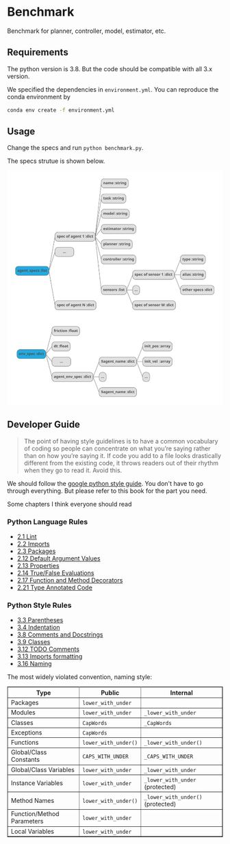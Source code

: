 # Benchmark
Benchmark for planner, controller, model, estimator, etc.

## Requirements

The python version is 3.8. But the code should be compatible with all 3.x version.

We specified the dependencies in `environment.yml`. You can reproduce the conda environment by

```bash
conda env create -f environment.yml
```

## Usage

Change the specs and run `python benchmark.py`.

The specs strutue is shown below. 

<img src="./img/specs.svg" width="600">


## Developer Guide

> The point of having style guidelines is to have a common vocabulary of coding so people can concentrate on what you’re saying rather than on how you’re saying it. If code you add to a file looks drastically different from the existing code, it throws readers out of their rhythm when they go to read it. Avoid this.

We should follow the [google python style guide](http://google.github.io/styleguide/pyguide.html). You don't have to go through everything. But please refer to this book for the part you need.

Some chapters I think everyone should read
### Python Language Rules
* [2.1 Lint](http://google.github.io/styleguide/pyguide.html#21-lint)
* [2.2 Imports](http://google.github.io/styleguide/pyguide.html#22-imports)
* [2.3 Packages](http://google.github.io/styleguide/pyguide.html#23-packages)
* [2.12 Default Argument Values](http://google.github.io/styleguide/pyguide.html#212-default-argument-values)
* [2.13 Properties](http://google.github.io/styleguide/pyguide.html#213-properties)
* [2.14 True/False Evaluations](http://google.github.io/styleguide/pyguide.html#214-truefalse-evaluations)
* [2.17 Function and Method Decorators](http://google.github.io/styleguide/pyguide.html#217-function-and-method-decorators)
* [2.21 Type Annotated Code](http://google.github.io/styleguide/pyguide.html#221-type-annotated-code)
### Python Style Rules
* [3.3 Parentheses](http://google.github.io/styleguide/pyguide.html#33-parentheses)
* [3.4 Indentation](http://google.github.io/styleguide/pyguide.html#34-indentation)
* [3.8 Comments and Docstrings](http://google.github.io/styleguide/pyguide.html#38-comments-and-docstrings)
* [3.9 Classes](http://google.github.io/styleguide/pyguide.html#39-classes)
* [3.12 TODO Comments](http://google.github.io/styleguide/pyguide.html#312-todo-comments)
* [3.13 Imports formatting](http://google.github.io/styleguide/pyguide.html#313-imports-formatting)
* [3.16 Naming](http://google.github.io/styleguide/pyguide.html#313-imports-formatting)


The most widely violated convention, naming style:

<table rules="all" border="1" summary="Guidelines from Guido's Recommendations"
       cellspacing="2" cellpadding="2">

  <tr>
    <th>Type</th>
    <th>Public</th>
    <th>Internal</th>
  </tr>

  <tr>
    <td>Packages</td>
    <td><code>lower_with_under</code></td>
    <td></td>
  </tr>

  <tr>
    <td>Modules</td>
    <td><code>lower_with_under</code></td>
    <td><code>_lower_with_under</code></td>
  </tr>

  <tr>
    <td>Classes</td>
    <td><code>CapWords</code></td>
    <td><code>_CapWords</code></td>
  </tr>

  <tr>
    <td>Exceptions</td>
    <td><code>CapWords</code></td>
    <td></td>
  </tr>

  <tr>
    <td>Functions</td>
    <td><code>lower_with_under()</code></td>
    <td><code>_lower_with_under()</code></td>
  </tr>

  <tr>
    <td>Global/Class Constants</td>
    <td><code>CAPS_WITH_UNDER</code></td>
    <td><code>_CAPS_WITH_UNDER</code></td>
  </tr>

  <tr>
    <td>Global/Class Variables</td>
    <td><code>lower_with_under</code></td>
    <td><code>_lower_with_under</code></td>
  </tr>

  <tr>
    <td>Instance Variables</td>
    <td><code>lower_with_under</code></td>
    <td><code>_lower_with_under</code> (protected)</td>
  </tr>

  <tr>
    <td>Method Names</td>
    <td><code>lower_with_under()</code></td>
    <td><code>_lower_with_under()</code> (protected)</td>
  </tr>

  <tr>
    <td>Function/Method Parameters</td>
    <td><code>lower_with_under</code></td>
    <td></td>
  </tr>

  <tr>
    <td>Local Variables</td>
    <td><code>lower_with_under</code></td>
    <td></td>
  </tr>

</table>
